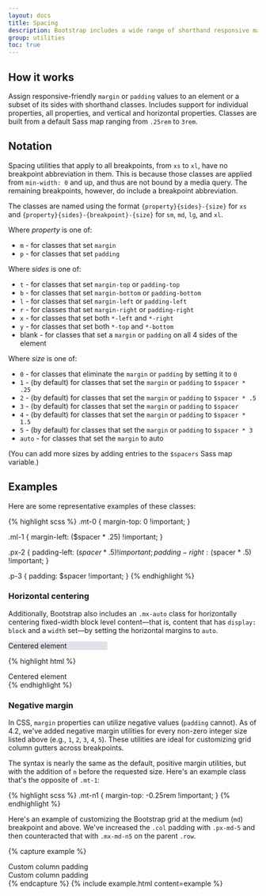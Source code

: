 ```yaml
---
layout: docs
title: Spacing
description: Bootstrap includes a wide range of shorthand responsive margin and padding utility classes to modify an element's appearance.
group: utilities
toc: true
---
```


## How it works

Assign responsive-friendly `margin` or `padding` values to an element or a subset of its sides with
shorthand classes. Includes support for individual properties, all properties, and vertical and
horizontal properties. Classes are built from a default Sass map ranging from `.25rem` to `3rem`.

## Notation

Spacing utilities that apply to all breakpoints, from `xs` to `xl`, have no breakpoint abbreviation
in them. This is because those classes are applied from `min-width: 0` and up, and thus are not
bound by a media query. The remaining breakpoints, however, do include a breakpoint abbreviation.

The classes are named using the format `{property}{sides}-{size}` for `xs` and
`{property}{sides}-{breakpoint}-{size}` for `sm`, `md`, `lg`, and `xl`.

Where _property_ is one of:

- `m` - for classes that set `margin`
- `p` - for classes that set `padding`

Where _sides_ is one of:

- `t` - for classes that set `margin-top` or `padding-top`
- `b` - for classes that set `margin-bottom` or `padding-bottom`
- `l` - for classes that set `margin-left` or `padding-left`
- `r` - for classes that set `margin-right` or `padding-right`
- `x` - for classes that set both `*-left` and `*-right`
- `y` - for classes that set both `*-top` and `*-bottom`
- blank - for classes that set a `margin` or `padding` on all 4 sides of the element

Where _size_ is one of:

- `0` - for classes that eliminate the `margin` or `padding` by setting it to `0`
- `1` - (by default) for classes that set the `margin` or `padding` to `$spacer * .25`
- `2` - (by default) for classes that set the `margin` or `padding` to `$spacer * .5`
- `3` - (by default) for classes that set the `margin` or `padding` to `$spacer`
- `4` - (by default) for classes that set the `margin` or `padding` to `$spacer * 1.5`
- `5` - (by default) for classes that set the `margin` or `padding` to `$spacer * 3`
- `auto` - for classes that set the `margin` to auto

(You can add more sizes by adding entries to the `$spacers` Sass map variable.)

## Examples

Here are some representative examples of these classes:

{% highlight scss %} .mt-0 { margin-top: 0 !important; }

.ml-1 { margin-left: ($spacer * .25) !important; }

.px-2 { padding-left: ($spacer * .5) !important; padding-right: ($spacer * .5) !important; }

.p-3 { padding: $spacer !important; } {% endhighlight %}

### Horizontal centering

Additionally, Bootstrap also includes an `.mx-auto` class for horizontally centering fixed-width
block level content—that is, content that has `display: block` and a `width` set—by setting the
horizontal margins to `auto`.

<div class="bd-example">
  <div class="mx-auto" style="width: 200px; background-color: rgba(86,61,124,.15);">
    Centered element
  </div>
</div>

{% highlight html %}

<div class="mx-auto" style="width: 200px;">
  Centered element
</div>
{% endhighlight %}

### Negative margin

In CSS, `margin` properties can utilize negative values (`padding` cannot). As of 4.2, we've added
negative margin utilities for every non-zero integer size listed above (e.g., `1`, `2`, `3`, `4`,
`5`). These utilities are ideal for customizing grid column gutters across breakpoints.

The syntax is nearly the same as the default, positive margin utilities, but with the addition of
`n` before the requested size. Here's an example class that's the opposite of `.mt-1`:

{% highlight scss %} .mt-n1 { margin-top: -0.25rem !important; } {% endhighlight %}

Here's an example of customizing the Bootstrap grid at the medium (`md`) breakpoint and above. We've
increased the `.col` padding with `.px-md-5` and then counteracted that with `.mx-md-n5` on the
parent `.row`.

{% capture example %}

<div class="row mx-md-n5">
  <div class="col px-md-5"><div class="p-3 border bg-light">Custom column padding</div></div>
  <div class="col px-md-5"><div class="p-3 border bg-light">Custom column padding</div></div>
</div>
{% endcapture %}
{% include example.html content=example %}
